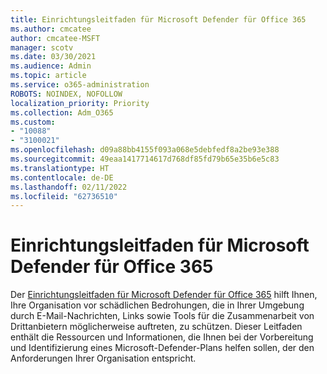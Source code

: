 ```yaml
---
title: Einrichtungsleitfaden für Microsoft Defender für Office 365
ms.author: cmcatee
author: cmcatee-MSFT
manager: scotv
ms.date: 03/30/2021
ms.audience: Admin
ms.topic: article
ms.service: o365-administration
ROBOTS: NOINDEX, NOFOLLOW
localization_priority: Priority
ms.collection: Adm_O365
ms.custom:
- "10088"
- "3100021"
ms.openlocfilehash: d09a88bb4155f093a068e5debfedf8a2be93e388
ms.sourcegitcommit: 49eaa1417714617d768df85fd79b65e35b6e5c83
ms.translationtype: HT
ms.contentlocale: de-DE
ms.lasthandoff: 02/11/2022
ms.locfileid: "62736510"
---
```

# <a name="microsoft-defender-for-office-365-setup-guide"></a>Einrichtungsleitfaden für Microsoft Defender für Office 365

Der [Einrichtungsleitfaden für Microsoft Defender für Office 365](https://go.microsoft.com/fwlink/?linkid=2146614) hilft Ihnen, Ihre Organisation vor schädlichen Bedrohungen, die in Ihrer Umgebung durch E-Mail-Nachrichten, Links sowie Tools für die Zusammenarbeit von Drittanbietern möglicherweise auftreten, zu schützen. Dieser Leitfaden enthält die Ressourcen und Informationen, die Ihnen bei der Vorbereitung und Identifizierung eines Microsoft-Defender-Plans helfen sollen, der den Anforderungen Ihrer Organisation entspricht.